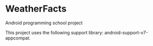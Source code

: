 WeatherFacts
============

Android programming school project

This project uses the following support library:
android-support-v7-appcompat.
